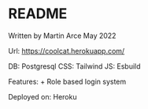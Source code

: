 # README
Written by Martin Arce
May 2022

Url:
https://coolcat.herokuapp.com/

DB: Postgresql
CSS: Tailwind
JS: Esbuild

Features:
    + Role based login system

Deployed on:
Heroku
